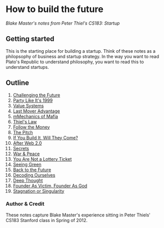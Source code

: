 # How to build the future
*Blake Master's notes from Peter Thiel's CS183: Startup*

## Getting started
This is the starting place for building a startup. Think of these notes as a philopsophy of business and startup strategy. In the way you want to read Plato's Republic to understand philosophy, you want to read this to understand startups.

## Outline

1. [Challenging the Future](01-challenging-the-future.md)
2. [Party Like It's 1999](02-party-like-its-1999.md)
2. [Value Systems](03-value-systems.md)
2. [Last Mover Advantage](04-last-mover-advantage.md)
2. [mMechanics of Mafia](05-mechanics-of-mafia.md)
2. [Thiel's Law](06-thiels-law.md)
2. [Follow the Money](07-follow-the-money.md)
2. [The Pitch](08-the-pitch.md)
2. [If You Build It, Will They Come?](09-if-you-build-it.md)
2. [After Web 2.0](10-after-web2.md)
2. [Secrets](11-secrets.md)
2. [War & Peace](12-war-and-peace.md)
2. [You Are Not a Lottery Ticket](13-you-are-not-a-lottery-ticket.md)
2. [Seeing Green](14-seeing-green.md)
2. [Back to the Future](15-back-to-the-future.md)
2. [Decoding Ourselves](16-decoding-ourselves.md)
2. [Deep Thought](17-deep-thought.md)
2. [Founder As Victim, Founder As God](18-founder-as-victim-founder-as-god.md)
2. [Stagnation or Singularity](19-stagnation-or-singularity.md)

### Author & Credit
These notes capture Blake Master's experience sitting in Peter Thiels' CS183 Stanford class in Spring of 2012.

